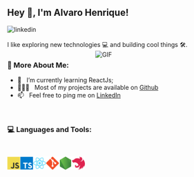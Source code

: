 ## Hey 👋, I'm Alvaro Henrique!
<a target="_blank" href='https://www.linkedin.com/in/alvarogomessilva/'><img align='left' alt="linkedin" src="https://raw.githubusercontent.com/rahul-jha98/rahul-jha98/561d474902b59c7429ec22bb73e225696c27b202/assets/linkedin.svg" height='18px'/></a>

<br>
<br>
I like exploring new technologies 💻 and building cool things 🛠️. 
<br/>

<img align="right" alt="GIF" src="https://github.com/user-attachments/assets/ca2995ab-cac9-4559-81f2-c28cdb4024d5" width="300px"/>

### 🧐 More About Me:

- 🌱 &nbsp; I’m currently learning ReactJs; 
- 👨🏻‍💻 &nbsp; Most of my projects are available on [Github](https://github.com/AlvaroHenriqueSilva?tab=repositories)
- 📫 &nbsp; Feel free to ping me on [LinkedIn](https://www.linkedin.com/in/alvarogomessilva/)

<br>

### 💻 Languages and Tools:

<br>

<a href="https://developer.mozilla.org/en-US/docs/Web/JavaScript" target="_blank"> <img align="left" alt="JavaScript" height ="30px"  src="https://github.com/devicons/devicon/blob/master/icons/javascript/javascript-original.svg"> </a>
<a href="https://www.typescriptlang.org/" target="_blank"><img align="left" alt="Typescirpt" height ="30px" src="https://github.com/devicons/devicon/blob/master/icons/typescript/typescript-original.svg"></a>
<a href="https://react.dev/" target="_blank"><img align="left" alt="PostgreSQL" height ="30px" src="https://github.com/devicons/devicon/blob/master/icons/react/react-original.svg"></a>
<a href="https://git-scm.com/" target="_blank"> <img src="https://github.com/devicons/devicon/blob/master/icons/git/git-original.svg" align="left" alt="git" height='30px'/> </a>
<a href="https://nodejs.org" target="_blank"><img align="left" alt="Node.js" height ="30px" src="https://github.com/devicons/devicon/blob/master/icons/nodejs/nodejs-original.svg"></a>
<a href="https://nestjs.com/" target="_blank"><img align="left" alt="NestJs" height ="30px" src="https://github.com/devicons/devicon/blob/master/icons/nestjs/nestjs-original.svg"></a>



